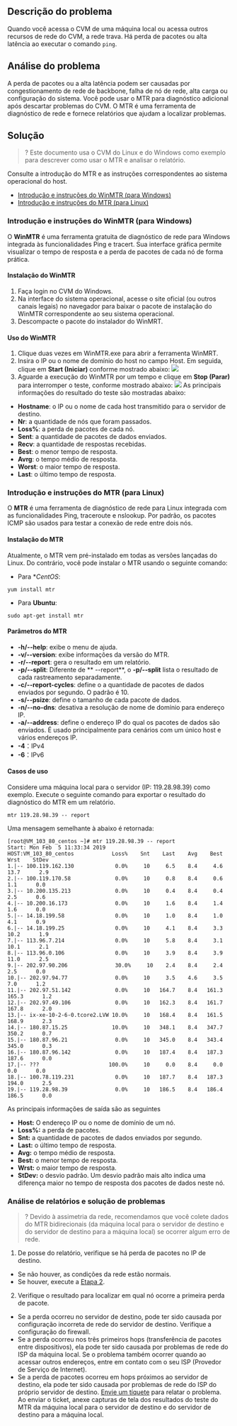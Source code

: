 ## Descrição do problema
Quando você acessa o CVM de uma máquina local ou acessa outros recursos de rede do CVM, a rede trava. Há perda de pacotes ou alta latência ao executar o comando `ping`.

## Análise do problema
A perda de pacotes ou a alta latência podem ser causadas por congestionamento de rede de backbone, falha de nó de rede, alta carga ou configuração do sistema. Você pode usar o MTR para diagnóstico adicional após descartar problemas do CVM.
O MTR é uma ferramenta de diagnóstico de rede e fornece relatórios que ajudam a localizar problemas.

## Solução
>? Este documento usa o CVM do Linux e do Windows como exemplo para descrever como usar o MTR e analisar o relatório.
>
Consulte a introdução do MTR e as instruções correspondentes ao sistema operacional do host.
- [Introdução e instruções do WinMTR (para Windows)](#MTRofWindows)
- [Introdução e instruções do MTR (para Linux)](#MTRofLinux)

<span id="MTRofWindows"></span>
### Introdução e instruções do WinMTR (para Windows)
O **WinMTR** é uma ferramenta gratuita de diagnóstico de rede para Windows integrada às funcionalidades Ping e tracert. Sua interface gráfica permite visualizar o tempo de resposta e a perda de pacotes de cada nó de forma prática.

#### Instalação do WinMTR
1. Faça login no CVM do Windows.
2. Na interface do sistema operacional, acesse o site oficial (ou outros canais legais) no navegador para baixar o pacote de instalação do WinMTR correspondente ao seu sistema operacional.
3. Descompacte o pacote do instalador do WinMRT.

#### Uso do WinMTR
1. Clique duas vezes em WinMTR.exe para abrir a ferramenta WinMRT.
2. Insira o IP ou o nome de domínio do host no campo Host. Em seguida, clique em **Start (Iniciar)** conforme mostrado abaixo:
![](https://main.qcloudimg.com/raw/7aa2d2e76b86deabd6d0248ecf89de56.png)
3. Aguarde a execução do WinMTR por um tempo e clique em **Stop (Parar)** para interromper o teste, conforme mostrado abaixo:
![](https://main.qcloudimg.com/raw/5d73f806c0252d26755d584e874c26f1.png)
As principais informações do resultado do teste são mostradas abaixo:
 - **Hostname**: o IP ou o nome de cada host transmitido para o servidor de destino.
 - **Nr**: a quantidade de nós que foram passados.
 - **Loss%**: a perda de pacotes de cada nó.
 - **Sent**: a quantidade de pacotes de dados enviados.
 - **Recv**: a quantidade de respostas recebidas.
 - **Best**: o menor tempo de resposta.
 - **Avrg**: o tempo médio de resposta.
 - **Worst**: o maior tempo de resposta.
 - **Last**: o último tempo de resposta.

<span id="MTRofLinux"></span>
### Introdução e instruções do MTR (para Linux)
O **MTR** é uma ferramenta de diagnóstico de rede para Linux integrada com as funcionalidades Ping, traceroute e nslookup. Por padrão, os pacotes ICMP são usados para testar a conexão de rede entre dois nós.

#### Instalação do MTR
Atualmente, o MTR vem pré-instalado em todas as versões lançadas do Linux. Do contrário, você pode instalar o MTR usando o seguinte comando:
- Para **CentOS*:
```
yum install mtr
```
- Para **Ubuntu**:
```
sudo apt-get install mtr
```

#### Parâmetros do MTR
- **-h/--help**: exibe o menu de ajuda.
- **-v/--version**: exibe informações da versão do MTR.
- **-r/--report**: gera o resultado em um relatório.
- **-p/--split**: Diferente de ** --report**, o **-p/--split** lista o resultado de cada rastreamento separadamente.
- **-c/--report-cycles**: define o a quantidade de pacotes de dados enviados por segundo. O padrão é 10.
- **-s/--psize**: define o tamanho de cada pacote de dados.
- **-n/--no-dns**: desativa a resolução de nome de domínio para endereço IP.
- **-a/--address**: define o endereço IP do qual os pacotes de dados são enviados. É usado principalmente para cenários com um único host e vários endereços IP.
- **-4**：IPv4
- **-6**：IPv6

#### Casos de uso
Considere uma máquina local para o servidor (IP: 119.28.98.39) como exemplo.
Execute o seguinte comando para exportar o resultado do diagnóstico do MTR em um relatório.
```
mtr 119.28.98.39 -- report
```
Uma mensagem semelhante à abaixo é retornada:
```
[root@VM_103_80_centos ~]# mtr 119.28.98.39 -- report
Start: Mon Feb  5 11:33:34 2019
HOST:VM_103_80_centos            Loss%    Snt    Last    Avg    Best    Wrst    StDev
1.|-- 100.119.162.130             0.0%     10     6.5    8.4     4.6    13.7      2.9
2.|-- 100.119.170.58              0.0%     10     0.8    8.4     0.6     1.1      0.0
3.|-- 10.200.135.213              0.0%     10     0.4    8.4     0.4     2.5      0.6
4.|-- 10.200.16.173               0.0%     10     1.6    8.4     1.4     1.6      0.0
5.|-- 14.18.199.58                0.0%     10     1.0    8.4     1.0     4.1      0.9
6.|-- 14.18.199.25                0.0%     10     4.1    8.4     3.3    10.2      1.9
7.|-- 113.96.7.214                0.0%     10     5.8    8.4     3.1    10.1      2.1
8.|-- 113.96.0.106                0.0%     10     3.9    8.4     3.9    11.0      2.5
9.|-- 202.97.90.206               30.0%     10    2.4    8.4     2.4     2.5      0.0
10.|-- 202.97.94.77               0.0%     10     3.5    4.6     3.5     7.0      1.2
11.|-- 202.97.51.142              0.0%     10   164.7    8.4   161.3   165.3      1.2
12.|-- 202.97.49.106              0.0%     10   162.3    8.4   161.7   167.8      2.0
13.|-- ix-xe-10-2-6-0.tcore2.LVW 10.0%     10   168.4    8.4   161.5   168.9      2.3
14.|-- 180.87.15.25              10.0%     10   348.1    8.4   347.7   350.2      0.7
15.|-- 180.87.96.21               0.0%     10   345.0    8.4   343.4   345.0      0.3
16.|-- 180.87.96.142              0.0%     10   187.4    8.4   187.3   187.6      0.0
17.|-- ???                      100.0%     10     0.0    8.4     0.0     0.0      0.0
18.|-- 100.78.119.231             0.0%     10   187.7    8.4   187.3   194.0      2.5
19.|-- 119.28.98.39               0.0%     10   186.5    8.4   186.4   186.5      0.0
```
As principais informações de saída são as seguintes
- **Host:** O endereço IP ou o nome de domínio de um nó.
- **Loss%:** a perda de pacotes.
- **Snt:** a quantidade de pacotes de dados enviados por segundo.
- **Last:** o último tempo de resposta.
- **Avg:** o tempo médio de resposta.
- **Best:** o menor tempo de resposta.
- **Wrst:** o maior tempo de resposta.
- **StDev:** o desvio padrão. Um desvio padrão mais alto indica uma diferença maior no tempo de resposta dos pacotes de dados neste nó.

### Análise de relatórios e solução de problemas
>? Devido à assimetria da rede, recomendamos que você colete dados do MTR bidirecionais (da máquina local para o servidor de destino e do servidor de destino para a máquina local) se ocorrer algum erro de rede.
>
1. De posse do relatório, verifique se há perda de pacotes no IP de destino.
 - Se não houver, as condições da rede estão normais.
 - Se houver, execute a [Etapa 2](#step02).
2. <span id="step02">Verifique o resultado para localizar em qual nó ocorre a primeira perda de pacote.</span>
 - Se a perda ocorreu no servidor de destino, pode ter sido causada por configuração incorreta de rede do servidor de destino. Verifique a configuração do firewall.
 - Se a perda ocorreu nos três primeiros hops (transferência de pacotes entre dispositivos), ela pode ter sido causada por problemas de rede do ISP da máquina local. Se o problema também ocorrer quando ao acessar outros endereços, entre em contato com o seu ISP (Provedor de Serviço de Internet).
 - Se a perda de pacotes ocorreu em hops próximos ao servidor de destino, ela pode ter sido causada por problemas de rede do ISP do próprio servidor de destino. [Envie um tíquete](https://console.cloud.tencent.com/workorder/category) para relatar o problema.
 Ao enviar o ticket, anexe capturas de tela dos resultados do teste do MTR da máquina local para o servidor de destino e do servidor de destino para a máquina local.
